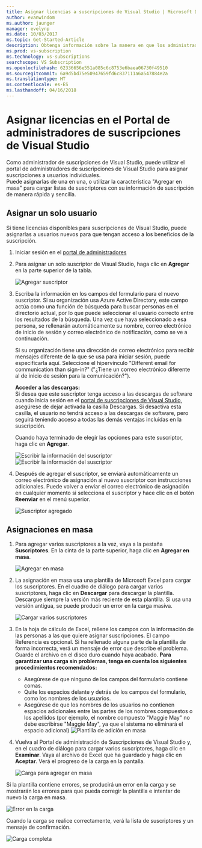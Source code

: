 ```yaml
---
title: Asignar licencias a suscripciones de Visual Studio | Microsoft Docs
author: evanwindom
ms.author: jaunger
manager: evelynp
ms.date: 10/03/2017
ms.topic: Get-Started-Article
description: Obtenga información sobre la manera en que los administradores pueden asignar licencias a los suscriptores.
ms.prod: vs-subscription
ms.technology: vs-subscriptions
searchscope: VS Subscription
ms.openlocfilehash: 62336656e551a085c6c8753e6baea06730f49510
ms.sourcegitcommit: 6a9d5bd75e50947659fd6c837111a6a547884e2a
ms.translationtype: HT
ms.contentlocale: es-ES
ms.lasthandoff: 04/16/2018
---
```

# <a name="assigning-licenses-in-the-visual-studio-subscriptions-administrator-portal"></a>Asignar licencias en el Portal de administradores de suscripciones de Visual Studio

Como administrador de suscripciones de Visual Studio, puede utilizar el portal de administradores de suscripciones de Visual Studio para asignar suscripciones a usuarios individuales.  
Puede asignarlas de una en una, o utilizar la característica "Agregar en masa" para cargar listas de suscriptores con su información de suscripción de manera rápida y sencilla. 

## <a name="assigning-a-single-user"></a>Asignar un solo usuario
Si tiene licencias disponibles para suscripciones de Visual Studio, puede asignarlas a usuarios nuevos para que tengan acceso a los beneficios de la suscripción. 
1.  Iniciar sesión en el [portal de administradores](https://manage.visualstudio.com)

2.  Para asignar un solo suscriptor de Visual Studio, haga clic en **Agregar** en la parte superior de la tabla.

    ![Agregar suscriptor](_img\assign-license-add\assign-license-add.png)

3.  Escriba la información en los campos del formulario para el nuevo suscriptor. Si su organización usa Azure Active Directory, este campo actúa como una función de búsqueda para buscar personas en el directorio actual, por lo que puede seleccionar el usuario correcto entre los resultados de la búsqueda. Una vez que haya seleccionado a esa persona, se rellenarán automáticamente su nombre, correo electrónico de inicio de sesión y correo electrónico de notificación, como se ve a continuación. 

    Si su organización tiene una dirección de correo electrónico para recibir mensajes diferente de la que se usa para iniciar sesión, puede especificarla aquí. Seleccione el hipervínculo "Different email for communication than sign-in?" ("¿Tiene un correo electrónico diferente al de inicio de sesión para la comunicación?"). 

    **Acceder a las descargas:**  
    Si desea que este suscriptor tenga acceso a las descargas de software cuando inicia sesión en el [portal de suscripciones de Visual Studio](https://my.visualstudio.com?wt.mc_id=o~msft~docs), asegúrese de dejar activada la casilla Descargas. Si desactiva esta casilla, el usuario no tendrá acceso a las descargas de software, pero seguirá teniendo acceso a todas las demás ventajas incluidas en la suscripción. 
    
    Cuando haya terminado de elegir las opciones para este suscriptor, haga clic en **Agregar**.

    ![Escribir la información del suscriptor](_img\assign-license-add\add-subscriber-1.png)
    ![Escribir la información del suscriptor](_img\assign-license-add\add-subscriber-2.png)

4.  Después de agregar el suscriptor, se enviará automáticamente un correo electrónico de asignación al nuevo suscriptor con instrucciones adicionales. Puede volver a enviar el correo electrónico de asignación en cualquier momento si selecciona el suscriptor y hace clic en el botón **Reenviar** en el menú superior.

    ![Suscriptor agregado](_img\assign-license-add\add-subscriber-complete.png)

## <a name="bulk-assignments"></a>Asignaciones en masa
1.  Para agregar varios suscriptores a la vez, vaya a la pestaña **Suscriptores**. En la cinta de la parte superior, haga clic en **Agregar en masa**. 

    ![Agregar en masa](_img\assign-license-add\bulk-assign-add.png)

2. La asignación en masa usa una plantilla de Microsoft Excel para cargar los suscriptores. En el cuadro de diálogo para cargar varios suscriptores, haga clic en **Descargar** para descargar la plantilla. Descargue siempre la versión más reciente de esta plantilla. Si usa una versión antigua, se puede producir un error en la carga masiva.

    ![Cargar varios suscriptores](_img\assign-license-add\bulk-assign-upload.png)

3.  En la hoja de cálculo de Excel, rellene los campos con la información de las personas a las que quiere asignar suscripciones. El campo Referencia es opcional. Si ha rellenado alguna parte de la plantilla de forma incorrecta, verá un mensaje de error que describe el problema. Guarde el archivo en el disco duro cuando haya acabado.
**Para garantizar una carga sin problemas, tenga en cuenta los siguientes procedimientos recomendados:**
    - Asegúrese de que ninguno de los campos del formulario contiene comas.
    - Quite los espacios delante y detrás de los campos del formulario, como los nombres de los usuarios.
    - Asegúrese de que los nombres de los usuarios no contienen espacios adicionales entre las partes de los nombres compuestos o los apellidos (por ejemplo, el nombre compuesto "Maggie May" no debe escribirse "Maggie  May", ya que el sistema no eliminará el espacio adicional) ![Plantilla de adición en masa](_img\assign-license-add\bulk-template.png)

4.  Vuelva al Portal de administración de Suscripciones de Visual Studio y, en el cuadro de diálogo para cargar varios suscriptores, haga clic en **Examinar**. Vaya al archivo de Excel que ha guardado y haga clic en **Aceptar**. Verá el progreso de la carga en la pantalla. 

    ![Carga para agregar en masa](_img\assign-license-add\bulk-assign-upload-2.png)

Si la plantilla contiene errores, se producirá un error en la carga y se mostrarán los errores para que pueda corregir la plantilla e intentar de nuevo la carga en masa.

   ![Error en la carga](_img\assign-license-add\bulk-assign-upload-fail.png)

Cuando la carga se realice correctamente, verá la lista de suscriptores y un mensaje de confirmación.

   ![Carga completa](_img\assign-license-add\bulk-assign-upload-complete.png)